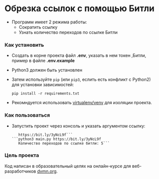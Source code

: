 # Обрезка ссылок с помощью Битли

- Программ имеет 2 режима работы:
  - Сократить ссылку
  - Узнать количество переходов по ссылке Битли

### Как установить

- Создать в корне проекта файл **.env**, указать в нем токен ,Битли, пример в файле **.env.example**
- Python3 должен быть установлен
- Затем используйте `pip` (или `pip3`, еслить есть конфликт с Python2) для установки зависимостей: 
    ```
    pip install -r requirements.txt
    ```

- Рекомндуется использовать [virtualenv/venv](https://docs.python.org/3/library/venv.html) для изоляции проекта.

### Как пользоваться

- Запустить проект через консоль и указать аргументом ссылку: 
    ```python3 main.py https://dvmn.org
       https://bit.ly/3yNcL9f```
    ```python3 main.py https://bit.ly/3yNcL9f
       Количество переходов по ссылке битли: 5```

### Цель проекта

Код написан в образовательный целях на онлайн-курсе для веб-разработчиков [dvmn.org](https://dvmn.org/).


